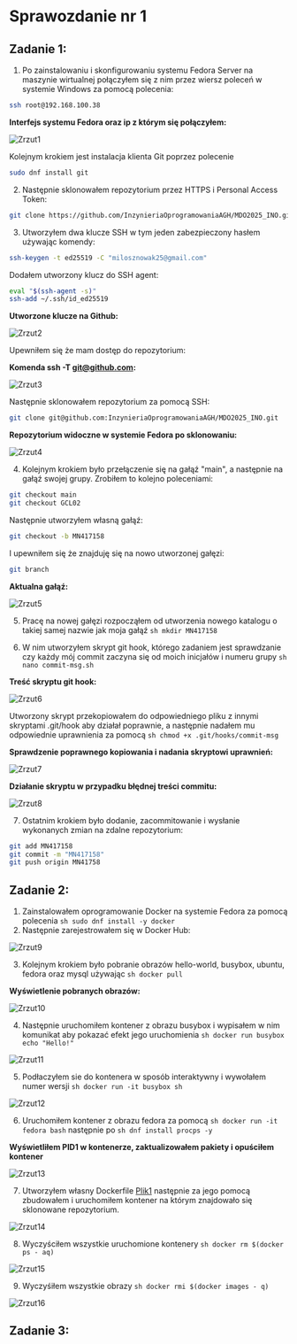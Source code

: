 # Sprawozdanie nr 1

## Zadanie 1:

1. Po zainstalowaniu i skonfigurowaniu systemu Fedora Server na maszynie wirtualnej połączyłem się z nim przez wiersz poleceń w systemie Windows za pomocą polecenia:
```sh
ssh root@192.168.100.38
```
 
**Interfejs systemu Fedora oraz ip z którym się połączyłem:**

![Zrzut1](screenshots/Zrzut1.png)

Kolejnym krokiem jest instalacja klienta Git poprzez polecenie
```sh
sudo dnf install git
```
2. Następnie sklonowałem repozytorium przez HTTPS i Personal Access Token:
```sh
git clone https://github.com/InzynieriaOprogramowaniaAGH/MDO2025_INO.git
```
3. Utworzyłem dwa klucze SSH w tym jeden zabezpieczony hasłem używając komendy:
```sh
ssh-keygen -t ed25519 -C "milosznowak25@gmail.com"
```
Dodałem utworzony klucz do SSH agent:
```sh
eval "$(ssh-agent -s)"
ssh-add ~/.ssh/id_ed25519
```
**Utworzone klucze na Github:**

![Zrzut2](screenshots/Zrzut2.png)

Upewniłem się że mam dostęp do repozytorium:

**Komenda ssh -T git@github.com:**

![Zrzut3](screenshots/Zrzut3.png)

Następnie sklonowałem repozytorium za pomocą SSH:
```sh
git clone git@github.com:InzynieriaOprogramowaniaAGH/MDO2025_INO.git
```

**Repozytorium widoczne w systemie Fedora po sklonowaniu:**

![Zrzut4](screenshots/Zrzut4.png)

4. Kolejnym krokiem było przełączenie się na gałąź "main", a następnie na gałąź swojej grupy. Zrobiłem to kolejno poleceniami:
```sh
git checkout main
git checkout GCL02
```
Następnie utworzyłem własną gałąź:
```sh
git checkout -b MN417158
```
I upewniłem się że znajduję się na nowo utworzonej gałęzi:
```sh
git branch
```

**Aktualna gałąź:**

![Zrzut5](screenshots/Zrzut5.png)

5. Pracę na nowej gałęzi rozpocząłem od utworzenia nowego katalogu o takiej samej nazwie jak moja gałąź ```sh mkdir MN417158```

6. W nim utworzyłem skrypt git hook, którego zadaniem jest sprawdzanie czy każdy mój commit zaczyna się od moich inicjałów i numeru grupy ```sh nano commit-msg.sh```

**Treść skryptu git hook:**

![Zrzut6](screenshots/Zrzut8.png)

Utworzony skrypt przekopiowałem do odpowiedniego pliku z innymi skryptami .git/hook aby działał poprawnie, a następnie nadałem mu odpowiednie uprawnienia za pomocą ```sh chmod +x .git/hooks/commit-msg```

**Sprawdzenie poprawnego kopiowania i nadania skryptowi uprawnień:**

![Zrzut7](screenshots/Zrzut6.png)

**Działanie skryptu w przypadku błędnej treści commitu:**

![Zrzut8](screenshots/Zrzut7.png)

7. Ostatnim krokiem było dodanie, zacommitowanie i wysłanie wykonanych zmian na zdalne repozytorium:
```sh
git add MN417158
git commit -m "MN417158"
git push origin MN41758
```

## Zadanie 2:

1. Zainstalowałem oprogramowanie Docker na systemie Fedora za pomocą polecenia ```sh sudo dnf install -y docker```
2. Następnie zarejestrowałem się w Docker Hub:

![Zrzut9](screenshots/Zrzut9.png)

3. Kolejnym krokiem było pobranie obrazów hello-world, busybox, ubuntu, fedora oraz mysql używając ```sh docker pull```

**Wyświetlenie pobranych obrazów:**

![Zrzut10](screenshots/Zrzut10.png)

4. Następnie uruchomiłem kontener z obrazu busybox i wypisałem w nim komunikat aby pokazać efekt jego uruchomienia ```sh docker run busybox echo "Hello!"```


![Zrzut11](screenshots/Zrzut11.png)  

5. Podłaczyłem sie do kontenera w sposób interaktywny i wywołałem numer wersji ```sh docker run -it busybox sh```

![Zrzut12](screenshots/Zrzut12.png)

6. Uruchomiłem kontener z obrazu fedora za pomocą ```sh docker run -it fedora bash```
następnie po ```sh dnf install procps -y```

**Wyświetliłem PID1 w kontenerze, zaktualizowałem pakiety i opuściłem kontener**

![Zrzut13](screenshots/Zrzut13.png)

7. Utworzyłem własny Dockerfile [Plik1](files/Dockerfile) następnie za jego pomocą zbudowałem i uruchomiłem kontener na którym znajdowało się sklonowane repozytorium.

![Zrzut14](screenshots/Zrzut14.png)

8. Wyczyściłem wszystkie uruchomione kontenery ```sh docker rm $(docker ps - aq)```

![Zrzut15](screenshots/Zrzut15.png)

9. Wyczyśiłem wszystkie obrazy ```sh docker rmi $(docker images - q)``` 

![Zrzut16](screenshots/Zrzut16.png)

## Zadanie 3:

